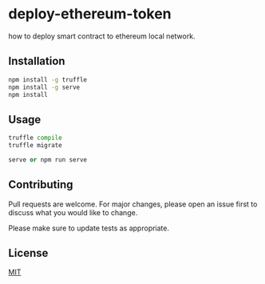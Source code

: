 # deploy-ethereum-token

how to deploy smart contract to ethereum local network.

## Installation

```bash
npm install -g truffle
npm install -g serve
npm install
```

## Usage

```python
truffle compile
truffle migrate

serve or npm run serve
```

## Contributing
Pull requests are welcome. For major changes, please open an issue first to discuss what you would like to change.

Please make sure to update tests as appropriate.

## License
[MIT](https://choosealicense.com/licenses/mit/)